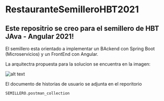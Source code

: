 # RestauranteSemilleroHBT2021

## Este repositrio se creo para el semillero de HBT JAva - Angular 2021!

El semillero esta orientado a implementar un BAckend con Spring Boot (Microservicios) y un FrontEnd con Angular.

La arquitectra propuesta para la solucion se encuentra en la imagen:

![alt text](https://github.com/danneradib/RestauranteSemilleroHBT2021/blob/main/Diagram1.png)

El documento de historias de usuario se adjunta en el reporitorio

```
SEMILLERO.postman_collection
```
